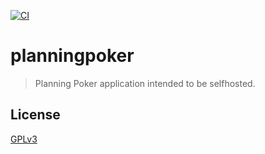 [![CI](https://github.com/axelrindle/planningpoker/actions/workflows/ci.yml/badge.svg)](https://github.com/axelrindle/planningpoker/actions/workflows/ci.yml)

# planningpoker

> Planning Poker application intended to be selfhosted.

## License

[GPLv3](LICENSE)
